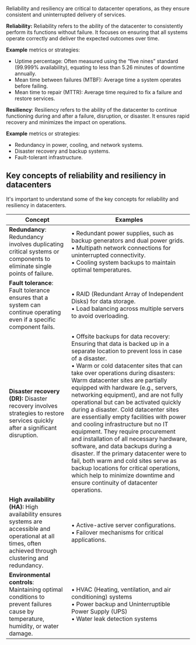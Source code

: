 Reliability and resiliency are critical to datacenter operations, as they ensure consistent and uninterrupted delivery of services.

**Reliability:** Reliability refers to the ability of the datacenter to consistently perform its functions without failure. It focuses on ensuring that all systems operate correctly and deliver the expected outcomes over time.

**Example** metrics or strategies: 

- Uptime percentage: Often measured using the “five nines” standard (99.999% availability), equating to less than 5.26 minutes of downtime annually. 
- Mean time between failures (MTBF): Average time a system operates before failing. 
- Mean time to repair (MTTR): Average time required to fix a failure and restore services.

**Resiliency**: Resiliency refers to the ability of the datacenter to continue functioning during and after a failure, disruption, or disaster. It ensures rapid recovery and minimizes the impact on operations.

**Example** metrics or strategies:

- Redundancy in power, cooling, and network systems. 
- Disaster recovery and backup systems. 
- Fault-tolerant infrastructure.

## Key concepts of reliability and resiliency in datacenters

It's important to understand some of the key concepts for reliability and resiliency in datacenters.

| Concept                                                             | Examples                                                     |
| ------------------------------------------------------------ | ------------------------------------------------------------ |
| **Redundancy**: Redundancy involves duplicating critical systems or components to eliminate single points of failure. | • Redundant power supplies, such as backup generators and dual power grids. <br />• Multipath network connections for uninterrupted connectivity. <br />• Cooling system backups to maintain optimal temperatures. |
| **Fault tolerance**: Fault tolerance ensures that a system can continue operating even if a specific component fails. | • RAID (Redundant Array of Independent Disks) for data storage. <br />• Load balancing across multiple servers to avoid overloading. |
| **Disaster recovery (DR):** Disaster recovery involves strategies to restore services quickly after a significant disruption. | • Offsite backups for data recovery: Ensuring that data is backed up in a separate location to prevent loss in case of a disaster. <br />• Warm or cold datacenter sites that can take over operations during disasters: Warm datacenter sites are partially equipped with hardware (e.g., servers, networking equipment), and are not fully operational but can be activated quickly during a disaster. Cold datacenter sites are essentially empty facilities with power and cooling infrastructure but no IT equipment. They require procurement and installation of all necessary hardware, software, and data backups during a disaster. If the primary datacenter were to fail, both warm and cold sites serve as backup locations for critical operations, which help to minimize downtime and ensure continuity of datacenter operations. |
| **High availability (HA):** High availability ensures systems are accessible and operational at all times, often achieved through clustering and redundancy. | • Active-active server configurations. <br />• Failover mechanisms for critical applications. |
| **Environmental controls**: Maintaining optimal conditions to prevent failures cause by temperature, humidity, or water damage. | • HVAC (Heating, ventilation, and air conditioning) systems <br />• Power backup and Uninterruptible Power Supply (UPS) <br />• Water leak detection systems |